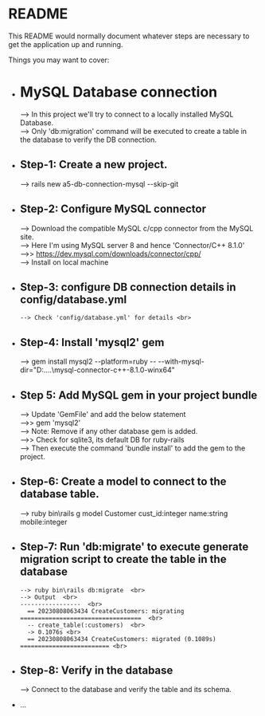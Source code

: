# README

This README would normally document whatever steps are necessary to get the
application up and running.

Things you may want to cover:

* # MySQL Database connection <br>
    --> In this project we'll try to connect to a locally installed MySQL Database. <br>
    --> Only 'db:migration' command will be executed to create a table in the database to verify the DB connection. <br>

* ## Step-1: Create a new project. <br>
    --> rails new a5-db-connection-mysql --skip-git <br>

* ## Step-2: Configure MySQL connector <br>
    --> Download the compatible MySQL c/cpp connector from the MySQL site. <br>
    --> Here I'm using MySQL server 8 and hence 'Connector/C++ 8.1.0' <br>
          -->> https://dev.mysql.com/downloads/connector/cpp/ <br>
    --> Install on local machine <br>

* ## Step-3: configure DB connection details in config/database.yml <br>
      --> Check 'config/database.yml' for details <br>
  
* ## Step-4: Install 'mysql2' gem <br>
    -->  gem install mysql2 --platform=ruby -- --with-mysql-dir="D:\....\mysql-connector-c++-8.1.0-winx64" <br>


* ## Step 5: Add MySQL gem in your project bundle <br>
    --> Update 'GemFile' and add the below statement <br>
        -->> gem 'mysql2' <br>
    --> Note: Remove if any other database gem is added.  <br>
        -->> Check for sqlite3, its default DB for ruby-rails <br>
    --> Then execute the command 'bundle install' to add the gem to the project. <br>
    
* ## Step-6: Create a model to connect to the database table. <br>
    --> ruby bin\rails g model Customer cust_id:integer name:string mobile:integer <br>


* ## Step-7: Run 'db:migrate' to execute generate migration script to create the table in the database  <br>
      --> ruby bin\rails db:migrate  <br>
      --> Output  <br>
      -----------------  <br>
        == 20230808063434 CreateCustomers: migrating ==================================  <br>
        -- create_table(:customers)  <br>
        -> 0.1076s <br>
        == 20230808063434 CreateCustomers: migrated (0.1089s) ========================= <br>

* ## Step-8: Verify in the database
    --> Connect to the database and verify the table and its schema.


* ...
